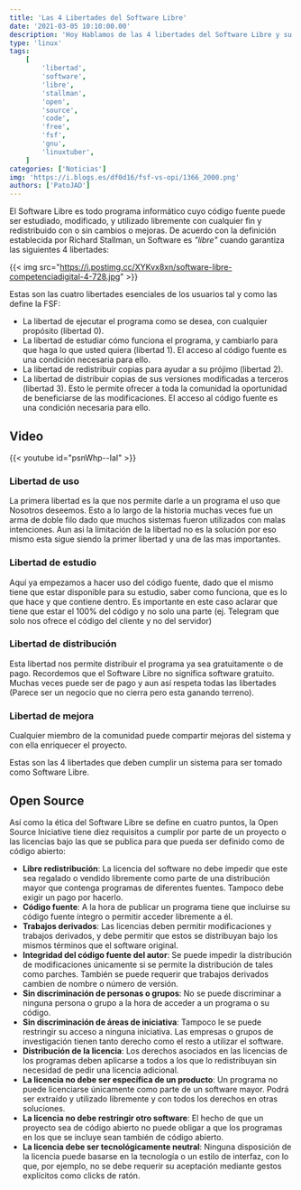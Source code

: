 ```yaml
---
title: 'Las 4 Libertades del Software Libre'
date: '2021-03-05 10:10:00.00'
description: 'Hoy Hablamos de las 4 libertades del Software Libre y su diferencia con el OpenSource'
type: 'linux'
tags:
    [
        'libertad',
        'software',
        'libre',
        'stallman',
        'open',
        'source',
        'code',
        'free',
        'fsf',
        'gnu',
        'linuxtuber',
    ]
categories: ['Noticias']
img: 'https://i.blogs.es/df0d16/fsf-vs-opi/1366_2000.png'
authors: ['PatoJAD']
---
```


El Software Libre es todo programa informático cuyo código fuente puede ser estudiado, modificado, y utilizado libremente con cualquier fin y redistribuido con o sin cambios o mejoras. De acuerdo con la definición establecida por Richard Stallman, un Software es _"libre"_ cuando garantiza las siguientes 4 libertades:

{{< img src="https://i.postimg.cc/XYKvx8xn/software-libre-competenciadigital-4-728.jpg" >}}

Estas son las cuatro libertades esenciales de los usuarios tal y como las define la FSF:

-   La libertad de ejecutar el programa como se desea, con cualquier propósito (libertad 0).
-   La libertad de estudiar cómo funciona el programa, y cambiarlo para que haga lo que usted quiera (libertad 1). El acceso al código fuente es una condición necesaria para ello.
-   La libertad de redistribuir copias para ayudar a su prójimo (libertad 2).
-   La libertad de distribuir copias de sus versiones modificadas a terceros (libertad 3). Esto le permite ofrecer a toda la comunidad la oportunidad de beneficiarse de las modificaciones. El acceso al código fuente es una condición necesaria para ello.

## Video

{{< youtube id="psnWhp--IaI" >}}

### Libertad de uso

La primera libertad es la que nos permite darle a un programa el uso que Nosotros deseemos. Esto a lo largo de la historia muchas veces fue un arma de doble filo dado que muchos sistemas fueron utilizados con malas intenciones. Aun asi la limitación de la libertad no es la solución por eso mismo esta sigue siendo la primer libertad y una de las mas importantes.

### Libertad de estudio

Aquí ya empezamos a hacer uso del código fuente, dado que el mismo tiene que estar disponible para su estudio, saber como funciona, que es lo que hace y que contiene dentro. Es importante en este caso aclarar que tiene que estar el 100% del código y no solo una parte (ej. Telegram que solo nos ofrece el código del cliente y no del servidor)

### Libertad de distribución

Esta libertad nos permite distribuir el programa ya sea gratuitamente o de pago. Recordemos que el Software Libre no significa software gratuito. Muchas veces puede ser de pago y aun así respeta todas las libertades (Parece ser un negocio que no cierra pero esta ganando terreno).

### Libertad de mejora

Cualquier miembro de la comunidad puede compartir mejoras del sistema y con ella enriquecer el proyecto.

Estas son las 4 libertades que deben cumplir un sistema para ser tomado como Software Libre.

## Open Source

Así como la ética del Software Libre se define en cuatro puntos, la Open Source Iniciative tiene diez requisitos a cumplir por parte de un proyecto o las licencias bajo las que se publica para que pueda ser definido como de código abierto:

-   **Libre redistribución**: La licencia del software no debe impedir que este sea regalado o vendido libremente como parte de una distribución mayor que contenga programas de diferentes fuentes. Tampoco debe exigir un pago por hacerlo.
-   **Código fuente**: A la hora de publicar un programa tiene que incluirse su código fuente íntegro o permitir acceder libremente a él.
-   **Trabajos derivados**: Las licencias deben permitir modificaciones y trabajos derivados, y debe permitir que estos se distribuyan bajo los mismos términos que el software original.
-   **Integridad del código fuente del autor**: Se puede impedir la distribución de modificaciones únicamente si se permite la distribución de tales como parches. También se puede requerir que trabajos derivados cambien de nombre o número de versión.
-   **Sin discriminación de personas o grupos**: No se puede discriminar a ninguna persona o grupo a la hora de acceder a un programa o su código.
-   **Sin discriminación de áreas de iniciativa**: Tampoco le se puede restringir su acceso a ninguna iniciativa. Las empresas o grupos de investigación tienen tanto derecho como el resto a utilizar el software.
-   **Distribución de la licencia**: Los derechos asociados en las licencias de los programas deben aplicarse a todos a los que lo redistribuyan sin necesidad de pedir una licencia adicional.
-   **La licencia no debe ser específica de un producto**: Un programa no puede licenciarse únicamente como parte de un software mayor. Podrá ser extraído y utilizado libremente y con todos los derechos en otras soluciones.
-   **La licencia no debe restringir otro software**: El hecho de que un proyecto sea de código abierto no puede obligar a que los programas en los que se incluye sean también de código abierto.
-   **La licencia debe ser tecnológicamente neutral**: Ninguna disposición de la licencia puede basarse en la tecnología o un estilo de interfaz, con lo que, por ejemplo, no se debe requerir su aceptación mediante gestos explícitos como clicks de ratón.
